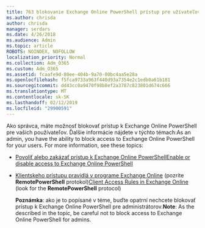 ```yaml
---
title: 763 blokovanie Exchange Online PowerShell prístup pre užívateľov
ms.author: chrisda
author: chrisda
manager: serdars
ms.date: 4/26/2018
ms.audience: Admin
ms.topic: article
ROBOTS: NOINDEX, NOFOLLOW
localization_priority: Normal
ms.collection: Adm_O365
ms.custom: Adm_O365
ms.assetid: fcaafe9d-80ee-404b-9a70-00bc4aa5e28a
ms.openlocfilehash: f5fca9733a963f440d93a7354e2c1edb0a61b181
ms.sourcegitcommit: dd43cc0a9470f98b8ef2a3787c823801d674c666
ms.translationtype: MT
ms.contentlocale: sk-SK
ms.lasthandoff: 02/12/2019
ms.locfileid: "29900591"
---
```

<span data-ttu-id="81732-p101">Ako správca, máte možnosť blokovať prístup k Exchange Online PowerShell pre vašich používateľov. Ďalšie informácie nájdete v týchto témach:</span><span class="sxs-lookup"><span data-stu-id="81732-p101">As an admin, you have the ability to block access to Exchange Online PowerShell for your users. For more information, see these topics:</span></span>
  
- [<span data-ttu-id="81732-104">Povoliť alebo zakázať prístup k Exchange Online PowerShell</span><span class="sxs-lookup"><span data-stu-id="81732-104">Enable or disable access to Exchange Online PowerShell</span></span>](https://docs.microsoft.com/powershell/exchange/exchange-online/disable-access-to-exchange-online-powershell)
    
- <span data-ttu-id="81732-105">[Klientskeho prístupu pravidlá v programe Exchange Online](https://technet.microsoft.com/library/mt842508.aspx) (pozrite **RemotePowerShell** protokol)</span><span class="sxs-lookup"><span data-stu-id="81732-105">[Client Access Rules in Exchange Online](https://technet.microsoft.com/library/mt842508.aspx) (look for the **RemotePowerShell** protocol)</span></span> 
    
    <span data-ttu-id="81732-106">**Poznámka**: ako je to popísané v téme, buďte opatrní nechcete blokovať prístup k Exchange Online PowerShell pre administrátorov.</span><span class="sxs-lookup"><span data-stu-id="81732-106">**Note**: As the described in the topic, be careful not to block access to Exchange Online PowerShell for admins.</span></span>
    


